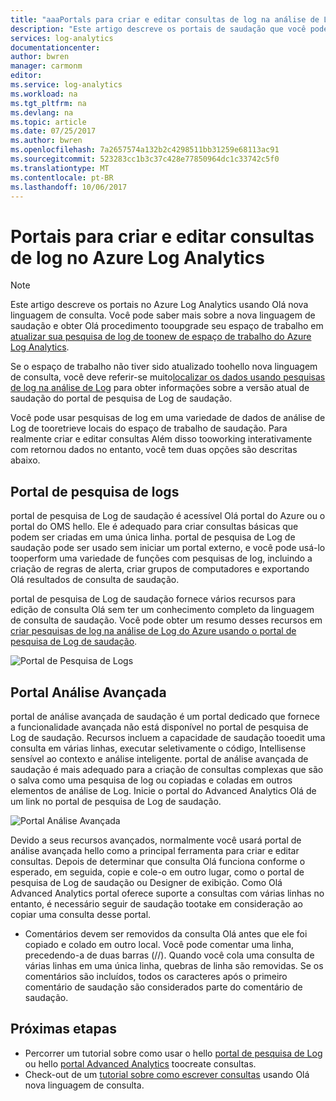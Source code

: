 ```yaml
---
title: "aaaPortals para criar e editar consultas de log na análise de Log do Azure | Microsoft Docs"
description: "Este artigo descreve os portais de saudação que você pode usar no Azure Log Analytics toocreate e editar pesquisas de log."
services: log-analytics
documentationcenter: 
author: bwren
manager: carmonm
editor: 
ms.service: log-analytics
ms.workload: na
ms.tgt_pltfrm: na
ms.devlang: na
ms.topic: article
ms.date: 07/25/2017
ms.author: bwren
ms.openlocfilehash: 7a2657574a132b2c4298511bb31259e68113ac91
ms.sourcegitcommit: 523283cc1b3c37c428e77850964dc1c33742c5f0
ms.translationtype: MT
ms.contentlocale: pt-BR
ms.lasthandoff: 10/06/2017
---
```

# <a name="portals-for-creating-and-editing-log-queries-in-azure-log-analytics"></a>Portais para criar e editar consultas de log no Azure Log Analytics

> [!NOTE]
> Este artigo descreve os portais no Azure Log Analytics usando Olá nova linguagem de consulta.  Você pode saber mais sobre a nova linguagem de saudação e obter Olá procedimento tooupgrade seu espaço de trabalho em [atualizar sua pesquisa de log de toonew de espaço de trabalho do Azure Log Analytics](log-analytics-log-search-upgrade.md).  
>
> Se o espaço de trabalho não tiver sido atualizado toohello nova linguagem de consulta, você deve referir-se muito[localizar os dados usando pesquisas de log na análise de Log](log-analytics-log-searches.md) para obter informações sobre a versão atual de saudação do portal de pesquisa de Log de saudação.

Você pode usar pesquisas de log em uma variedade de dados de análise de Log de tooretrieve locais do espaço de trabalho de saudação.  Para realmente criar e editar consultas Além disso tooworking interativamente com retornou dados no entanto, você tem duas opções são descritas abaixo.  

## <a name="log-search-portal"></a>Portal de pesquisa de logs
portal de pesquisa de Log de saudação é acessível Olá portal do Azure ou o portal do OMS hello.  Ele é adequado para criar consultas básicas que podem ser criadas em uma única linha.  portal de pesquisa de Log de saudação pode ser usado sem iniciar um portal externo, e você pode usá-lo tooperform uma variedade de funções com pesquisas de log, incluindo a criação de regras de alerta, criar grupos de computadores e exportando Olá resultados de consulta de saudação.  

portal de pesquisa de Log de saudação fornece vários recursos para edição de consulta Olá sem ter um conhecimento completo da linguagem de consulta de saudação.  Você pode obter um resumo desses recursos em [criar pesquisas de log na análise de Log do Azure usando o portal de pesquisa de Log de saudação](log-analytics-log-search-log-search-portal.md).


![Portal de Pesquisa de Logs](media/log-analytics-log-search-portals/log-search-portal.png)

## <a name="advanced-analytics-portal"></a>Portal Análise Avançada
portal de análise avançada de saudação é um portal dedicado que fornece a funcionalidade avançada não está disponível no portal de pesquisa de Log de saudação.  Recursos incluem a capacidade de saudação tooedit uma consulta em várias linhas, executar seletivamente o código, Intellisense sensível ao contexto e análise inteligente.  portal de análise avançada de saudação é mais adequado para a criação de consultas complexas que são o salva como uma pesquisa de log ou copiadas e coladas em outros elementos de análise de Log.  Inicie o portal do Advanced Analytics Olá de um link no portal de pesquisa de Log de saudação.

![Portal Análise Avançada](media/log-analytics-log-search-portals/advanced-analytics-portal.png)


Devido a seus recursos avançados, normalmente você usará portal de análise avançada hello como a principal ferramenta para criar e editar consultas.  Depois de determinar que consulta Olá funciona conforme o esperado, em seguida, copie e cole-o em outro lugar, como o portal de pesquisa de Log de saudação ou Designer de exibição.  Como Olá Advanced Analytics portal oferece suporte a consultas com várias linhas no entanto, é necessário seguir de saudação tootake em consideração ao copiar uma consulta desse portal.

- Comentários devem ser removidos da consulta Olá antes que ele foi copiado e colado em outro local.  Você pode comentar uma linha, precedendo-a de duas barras (//).  Quando você cola uma consulta de várias linhas em uma única linha, quebras de linha são removidas.  Se os comentários são incluídos, todos os caracteres após o primeiro comentário de saudação são considerados parte do comentário de saudação.


## <a name="next-steps"></a>Próximas etapas

- Percorrer um tutorial sobre como usar o hello [portal de pesquisa de Log](log-analytics-log-search-log-search-portal.md) ou hello [portal Advanced Analytics](https://go.microsoft.com/fwlink/?linkid=856587) toocreate consultas.
- Check-out de um [tutorial sobre como escrever consultas](https://go.microsoft.com/fwlink/?linkid=856078) usando Olá nova linguagem de consulta.
